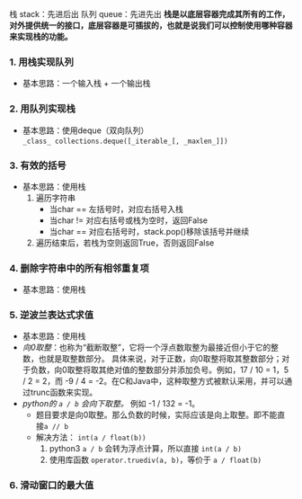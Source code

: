 栈 stack：先进后出
队列 queue：先进先出
**栈是以底层容器完成其所有的工作，对外提供统一的接口，底层容器是可插拔的，也就是说我们可以控制使用哪种容器来实现栈的功能。**

### 1. 用栈实现队列
- 基本思路：一个输入栈 + 一个输出栈

### 2. 用队列实现栈
- 基本思路：使用deque（双向队列）`_class_ collections.deque([_iterable_[, _maxlen_]])`

### 3. 有效的括号
- 基本思路：使用栈
	1. 遍历字符串
		- 当char == 左括号时，对应右括号入栈
		- 当char != 对应右括号或栈为空时，返回False
		- 当char == 对应右括号时，stack.pop()移除该括号并继续
	2. 遍历结束后，若栈为空则返回True，否则返回False

### 4. 删除字符串中的所有相邻重复项
- 基本思路：使用栈

### 5. 逆波兰表达式求值
- 基本思路：使用栈
- *向0取整*：也称为“截断取整”，它将一个浮点数取整为最接近但小于它的整数，也就是取整数部分。
  具体来说，对于正数，向0取整将取其整数部分；对于负数，向0取整将取其绝对值的整数部分并添加负号。例如，17 / 10 = 1，5 / 2 = 2，而 -9 / 4 = -2。在C和Java中，这种取整方式被默认采用，并可以通过trunc函数来实现。
- *python的 `a / b` 会向下取整。* 例如 -1 / 132 = -1。  
	- 题目要求是向0取整。那么负数的时候，实际应该是向上取整。即不能直接`a // b`
	- 解决方法：  `int(a / float(b))`
		1. python3 `a / b` 会转为浮点计算，所以直接 `int(a / b)`
		2. 使用库函数 `operator.truediv(a, b)`，等价于 `a / float(b)`

### 6. 滑动窗口的最大值
